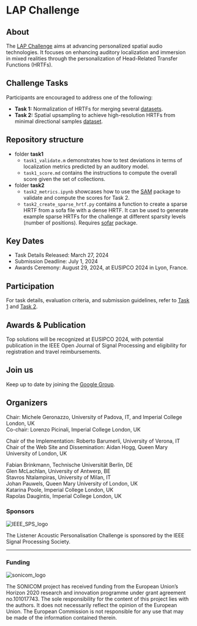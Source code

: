# LAP Challenge

## About
The [LAP Challenge](https://www.sonicom.eu/lap-challenge/) aims at advancing personalized spatial audio technologies. It focuses on enhancing auditory localization and immersion in mixed realities through the personalization of Head-Related Transfer Functions (HRTFs). 

## Challenge Tasks
Participants are encouraged to address one of the following:
- **Task 1:** Normalization of HRTFs for merging several [datasets](https://imperialcollegelondon.box.com/s/utm14xqeti6zp02bk7399j48jp3ggthl).
- **Task 2:** Spatial upsampling to achieve high-resolution HRTFs from minimal directional samples [dataset](https://imperialcollegelondon.box.com/s/qshix6e74q3s86brkxx2sz809o9td3q4).

## Repository structure
- folder **task1**
  - ``task1_validate.m`` demonstrates how to test deviations in terms of localization metrics predicted by an auditory model.
  - ``task1_score.md`` contains the instructions to compute the overall score given the set of collections.
- folder **task2**
  - ``task2_metrics.ipynb`` showcases how to use the [SAM](https://spatial-audio-metrics.readthedocs.io/en/latest/) package to validate and compute the scores for Task 2.
  - ``task2_create_sparse_hrtf.py`` contains a function to create a sparse HRTF from a sofa file with a dense HRTF. It can be used to generate example sparse HRTFs for the challenge at different sparsity levels (number of positions). Requires [sofar](https://sofar.readthedocs.io/en/stable/readme.html) package.

## Key Dates
- Task Details Released: March 27, 2024
- Submission Deadline: July 1, 2024
- Awards Ceremony: August 29, 2024, at EUSIPCO 2024 in Lyon, France.

## Participation
For task details, evaluation criteria, and submission guidelines, refer to [Task 1](https://imperialcollegelondon.box.com/s/laq35yleevu0e1c7g0mn1w9e98f2b0ia) and [Task 2](https://imperialcollegelondon.box.com/s/w7b7dmqbuywuu1oktbrhehlgdfghhfm1).

## Awards & Publication
Top solutions will be recognized at EUSIPCO 2024, with potential publication in the IEEE Open Journal of Signal Processing and eligibility for registration and travel reimbursements.

## Join us 
Keep up to date by joining the [Google Group](https://groups.google.com/g/sonicom-lap-challenge).

## Organizers
Chair: Michele Geronazzo, University of Padova, IT, and Imperial College London, UK\
Co-chair: Lorenzo Picinali, Imperial College London, UK

Chair of the Implementation: Roberto Barumerli, University of Verona, IT\
Chair of the Web Site and Dissemination: Aidan Hogg, Queen Mary University of London, UK

Fabian Brinkmann, Technische Universität Berlin, DE\
Glen McLachlan, University of Antwerp, BE\
Stavros Ntalampiras, University of Milan, IT\
Johan Pauwels, Queen Mary University of London, UK\
Katarina Poole, Imperial College London, UK\
Rapolas Daugintis, Imperial College London, UK

### Sponsors
![IEEE_SPS_logo](https://www.sonicom.eu/wp-content/uploads/2023/10/IEEE-SPS-logo.png)

The Listener Acoustic Personalisation Challenge is sponsored by the IEEE Signal Processing Society.

---

### Funding
![sonicom_logo](https://www.sonicom.eu/wp-content/themes/sonicom/library/images/logo.png)

The SONICOM project has received funding from the European Union’s Horizon 2020 research and innovation programme under grant agreement no.101017743. The sole responsibility for the content of this project lies with the authors. It does not necessarily reflect the opinion of the European Union. The European Commission is not responsible for any use that may be made of the information contained therein.
